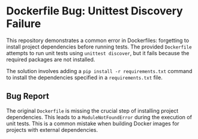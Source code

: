 # Dockerfile Bug: Unittest Discovery Failure

This repository demonstrates a common error in Dockerfiles: forgetting to install project dependencies before running tests.  The provided `Dockerfile` attempts to run unit tests using `unittest discover`, but it fails because the required packages are not installed.

The solution involves adding a `pip install -r requirements.txt` command to install the dependencies specified in a `requirements.txt` file.

## Bug Report

The original `Dockerfile` is missing the crucial step of installing project dependencies. This leads to a `ModuleNotFoundError` during the execution of unit tests.  This is a common mistake when building Docker images for projects with external dependencies.
